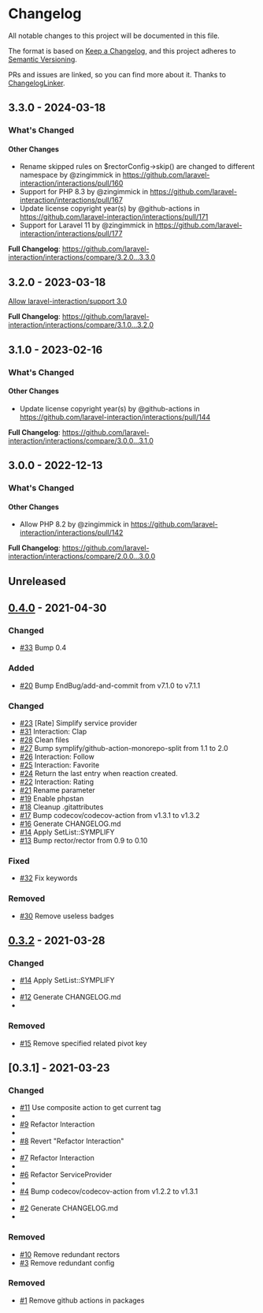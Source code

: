 # Changelog

All notable changes to this project will be documented in this file.

The format is based on [Keep a Changelog](https://keepachangelog.com/en/1.0.0/),
and this project adheres to [Semantic Versioning](https://semver.org/spec/v2.0.0.html).

PRs and issues are linked, so you can find more about it. Thanks to [ChangelogLinker](https://github.com/Symplify/ChangelogLinker).

<!-- changelog-linker -->
## 3.3.0 - 2024-03-18

<!-- Release notes generated using configuration in .github/release.yml at 3.x -->
### What's Changed

#### Other Changes

* Rename skipped rules on $rectorConfig->skip() are changed to different namespace  by @zingimmick in https://github.com/laravel-interaction/interactions/pull/160
* Support for PHP 8.3 by @zingimmick in https://github.com/laravel-interaction/interactions/pull/167
* Update license copyright year(s) by @github-actions in https://github.com/laravel-interaction/interactions/pull/171
* Support for Laravel 11 by @zingimmick in https://github.com/laravel-interaction/interactions/pull/177

**Full Changelog**: https://github.com/laravel-interaction/interactions/compare/3.2.0...3.3.0

## 3.2.0 - 2023-03-18

<!-- Release notes generated using configuration in .github/release.yml at 3.x -->
[Allow laravel-interaction/support 3.0](https://github.com/laravel-interaction/interactions/commit/4083c1e450379fb91eb428c364cc3636e7291473)

**Full Changelog**: https://github.com/laravel-interaction/interactions/compare/3.1.0...3.2.0

## 3.1.0 - 2023-02-16

<!-- Release notes generated using configuration in .github/release.yml at 3.x -->
### What's Changed

#### Other Changes

- Update license copyright year(s) by @github-actions in https://github.com/laravel-interaction/interactions/pull/144

**Full Changelog**: https://github.com/laravel-interaction/interactions/compare/3.0.0...3.1.0

## 3.0.0 - 2022-12-13

<!-- Release notes generated using configuration in .github/release.yml at 3.x -->
### What's Changed

#### Other Changes

- Allow PHP 8.2 by @zingimmick in https://github.com/laravel-interaction/interactions/pull/142

**Full Changelog**: https://github.com/laravel-interaction/interactions/compare/2.0.0...3.0.0

## Unreleased

## [0.4.0](https://github.com/laravel-interaction/interactions/compare/0.3.2...0.4.0) - 2021-04-30

### Changed

- [#33](https://github.com/laravel-interaction/interactions/pull/33) Bump 0.4

### Added

- [#20](https://github.com/laravel-interaction/interactions/pull/20) Bump EndBug/add-and-commit from v7.1.0 to v7.1.1

### Changed

- [#23](https://github.com/laravel-interaction/interactions/pull/23) [Rate] Simplify service provider
- [#31](https://github.com/laravel-interaction/interactions/pull/31) Interaction: Clap
- [#28](https://github.com/laravel-interaction/interactions/pull/28) Clean files
- [#27](https://github.com/laravel-interaction/interactions/pull/27) Bump symplify/github-action-monorepo-split from 1.1 to 2.0
- [#26](https://github.com/laravel-interaction/interactions/pull/26) Interaction: Follow
- [#25](https://github.com/laravel-interaction/interactions/pull/25) Interaction: Favorite
- [#24](https://github.com/laravel-interaction/interactions/pull/24) Return the last entry when reaction created.
- [#22](https://github.com/laravel-interaction/interactions/pull/22) Interaction: Rating
- [#21](https://github.com/laravel-interaction/interactions/pull/21) Rename parameter
- [#19](https://github.com/laravel-interaction/interactions/pull/19) Enable phpstan
- [#18](https://github.com/laravel-interaction/interactions/pull/18) Cleanup .gitattributes
- [#17](https://github.com/laravel-interaction/interactions/pull/17) Bump codecov/codecov-action from v1.3.1 to v1.3.2
- [#16](https://github.com/laravel-interaction/interactions/pull/16) Generate CHANGELOG.md
- [#14](https://github.com/laravel-interaction/interactions/pull/14) Apply SetList::SYMPLIFY
- [#13](https://github.com/laravel-interaction/interactions/pull/13) Bump rector/rector from 0.9 to 0.10

### Fixed

- [#32](https://github.com/laravel-interaction/interactions/pull/32) Fix keywords

### Removed

- [#30](https://github.com/laravel-interaction/interactions/pull/30) Remove useless badges

## [0.3.2](https://github.com/laravel-interaction/interactions/compare/0.3.1...0.3.2) - 2021-03-28

### Changed

- [#14](https://github.com/laravel-interaction/interactions/pull/14) Apply SetList::SYMPLIFY
- 
- [#12](https://github.com/laravel-interaction/interactions/pull/12) Generate CHANGELOG.md
- 

### Removed

- [#15](https://github.com/laravel-interaction/interactions/pull/15) Remove specified related pivot key

## [0.3.1] - 2021-03-23

### Changed

- [#11](https://github.com/laravel-interaction/interactions/pull/11) Use composite action to get current tag
- 
- [#9](https://github.com/laravel-interaction/interactions/pull/9) Refactor Interaction
- 
- [#8](https://github.com/laravel-interaction/interactions/pull/8) Revert "Refactor Interaction"
- 
- [#7](https://github.com/laravel-interaction/interactions/pull/7) Refactor Interaction
- 
- [#6](https://github.com/laravel-interaction/interactions/pull/6) Refactor ServiceProvider
- 
- [#4](https://github.com/laravel-interaction/interactions/pull/4) Bump codecov/codecov-action from v1.2.2 to v1.3.1
- 
- [#2](https://github.com/laravel-interaction/interactions/pull/2) Generate CHANGELOG.md
- 

### Removed

- [#10](https://github.com/laravel-interaction/interactions/pull/10) Remove redundant rectors
- [#3](https://github.com/laravel-interaction/interactions/pull/3) Remove redundant config

### Removed

- [#1](https://github.com/laravel-interaction/interactions/pull/1) Remove github actions in packages
